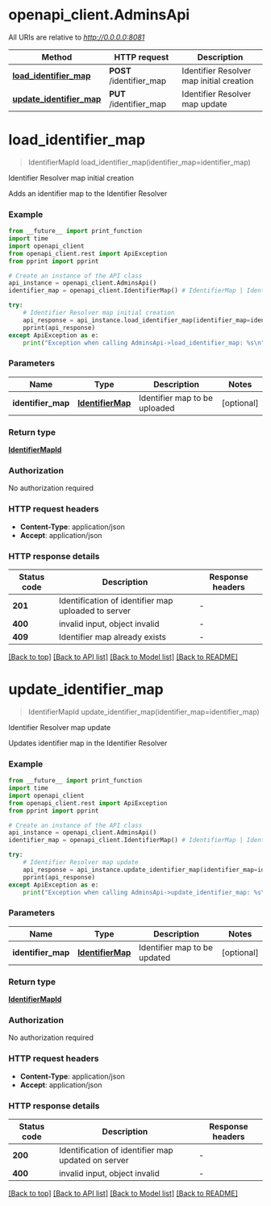 # openapi_client.AdminsApi

All URIs are relative to *http://0.0.0.0:8081*

Method | HTTP request | Description
------------- | ------------- | -------------
[**load_identifier_map**](AdminsApi.md#load_identifier_map) | **POST** /identifier_map | Identifier Resolver map initial creation
[**update_identifier_map**](AdminsApi.md#update_identifier_map) | **PUT** /identifier_map | Identifier Resolver map update


# **load_identifier_map**
> IdentifierMapId load_identifier_map(identifier_map=identifier_map)

Identifier Resolver map initial creation

Adds an identifier map to the Identifier Resolver 

### Example

```python
from __future__ import print_function
import time
import openapi_client
from openapi_client.rest import ApiException
from pprint import pprint

# Create an instance of the API class
api_instance = openapi_client.AdminsApi()
identifier_map = openapi_client.IdentifierMap() # IdentifierMap | Identifier map to be uploaded (optional)

try:
    # Identifier Resolver map initial creation
    api_response = api_instance.load_identifier_map(identifier_map=identifier_map)
    pprint(api_response)
except ApiException as e:
    print("Exception when calling AdminsApi->load_identifier_map: %s\n" % e)
```

### Parameters

Name | Type | Description  | Notes
------------- | ------------- | ------------- | -------------
 **identifier_map** | [**IdentifierMap**](IdentifierMap.md)| Identifier map to be uploaded | [optional] 

### Return type

[**IdentifierMapId**](IdentifierMapId.md)

### Authorization

No authorization required

### HTTP request headers

 - **Content-Type**: application/json
 - **Accept**: application/json

### HTTP response details
| Status code | Description | Response headers |
|-------------|-------------|------------------|
**201** | Identification of identifier map uploaded to server  |  -  |
**400** | invalid input, object invalid |  -  |
**409** | Identifier map already exists |  -  |

[[Back to top]](#) [[Back to API list]](../README.md#documentation-for-api-endpoints) [[Back to Model list]](../README.md#documentation-for-models) [[Back to README]](../README.md)

# **update_identifier_map**
> IdentifierMapId update_identifier_map(identifier_map=identifier_map)

Identifier Resolver map update

Updates identifier map in the Identifier Resolver 

### Example

```python
from __future__ import print_function
import time
import openapi_client
from openapi_client.rest import ApiException
from pprint import pprint

# Create an instance of the API class
api_instance = openapi_client.AdminsApi()
identifier_map = openapi_client.IdentifierMap() # IdentifierMap | Identifier map to be updated (optional)

try:
    # Identifier Resolver map update
    api_response = api_instance.update_identifier_map(identifier_map=identifier_map)
    pprint(api_response)
except ApiException as e:
    print("Exception when calling AdminsApi->update_identifier_map: %s\n" % e)
```

### Parameters

Name | Type | Description  | Notes
------------- | ------------- | ------------- | -------------
 **identifier_map** | [**IdentifierMap**](IdentifierMap.md)| Identifier map to be updated | [optional] 

### Return type

[**IdentifierMapId**](IdentifierMapId.md)

### Authorization

No authorization required

### HTTP request headers

 - **Content-Type**: application/json
 - **Accept**: application/json

### HTTP response details
| Status code | Description | Response headers |
|-------------|-------------|------------------|
**200** | Identification of identifier map updated on server  |  -  |
**400** | invalid input, object invalid |  -  |

[[Back to top]](#) [[Back to API list]](../README.md#documentation-for-api-endpoints) [[Back to Model list]](../README.md#documentation-for-models) [[Back to README]](../README.md)

